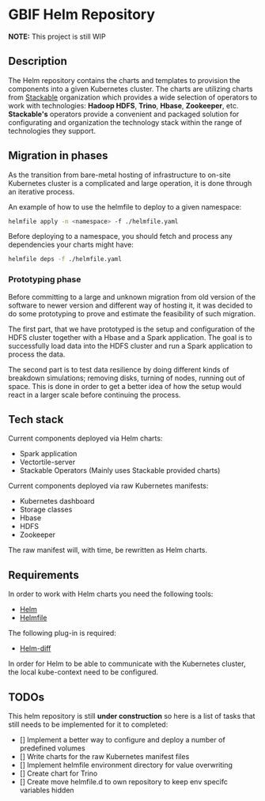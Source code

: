 # GBIF Helm Repository
**NOTE:** This project is still WIP

## Description
The Helm repository contains the charts and templates to provision the components into a given Kubernetes cluster. The charts are utilizing charts from [Stackable](https://stackable.tech/) organization which provides a wide selection of operators to work with technologies: **Hadoop HDFS**, **Trino**, **Hbase**, **Zookeeper**, etc. **Stackable's** operators provide a convenient and packaged solution for configurating  and organization the technology stack within the range of technologies they support.

## Migration in phases
As the transition from bare-metal hosting of infrastructure to on-site Kubernetes cluster is a complicated and large operation, it is done through an iterative process. 

An example of how to use the helmfile to deploy to a given namespace:

``` bash
helmfile apply -n <namespace> -f ./helmfile.yaml
```

Before deploying to a namespace, you should fetch and process any dependencies your charts might have:

``` bash
helmfile deps -f ./helmfile.yaml
```
### Prototyping phase
Before committing to a large and unknown migration from old version of the software to newer version and different way of hosting it, it was decided to do some prototyping to prove and estimate the feasibility of such migration.

The first part, that we have prototyped is the setup and configuration of the HDFS cluster together with a Hbase and a Spark application. The goal is to successfully load data into the HDFS cluster and run a Spark application to process the data.

The second part is to test data resilience by doing different kinds of breakdown simulations; removing disks, turning of nodes, running out of space. This is done in order to get a better idea of how the setup would react in a larger scale before continuing the process.
## Tech stack
Current components deployed via Helm charts:
- Spark application
- Vectortile-server
- Stackable Operators (Mainly uses Stackable provided charts)

Current components deployed via raw Kubernetes manifests:
- Kubernetes dashboard
- Storage classes
- Hbase
- HDFS
- Zookeeper

The raw manifest will, with time, be rewritten as Helm charts.
## Requirements

In order to work with Helm charts you need the following tools: 
- [Helm](https://helm.sh/)
- [Helmfile](https://github.com/helmfile/helmfile)

The following plug-in is required:
- [Helm-diff](https://github.com/databus23/helm-diff)

In order for Helm to be able to communicate with the Kubernetes cluster, the local kube-context need to be configured.
## TODOs
This helm repository is still **under construction** so here is a list of tasks that still needs to be implemented for it to completed:

- [] Implement a better way to configure and deploy a number of predefined volumes
- [] Write charts for the raw Kubernetes manifest files
- [] Implement helmfile environment directory for value overwriting
- [] Create chart for Trino
- [] Create move helmfile.d to own repository to keep env specifc variables hidden